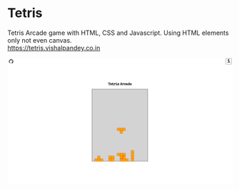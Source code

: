 # Tetris
Tetris Arcade game with HTML, CSS and Javascript. Using HTML elements only not even canvas.   
https://tetris.vishalpandey.co.in
   
   
![Screenshot](https://github.com/vishal-pandey/tetris/blob/master/Screenshot%20from%202022-01-23%2010-27-24.png?raw=true)
